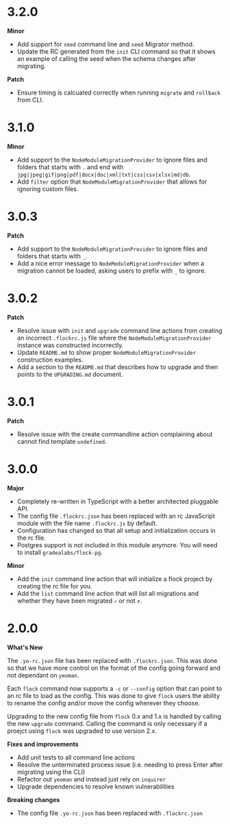 # 3.2.0

**Minor**

- Add support for `seed` command line and `seed` Migrator method.
- Update the RC generated from the `init` CLI command so that it shows an example
  of calling the seed when the schema changes after migrating.

**Patch**

- Ensure timing is calcuated correctly when running `migrate` and `rollback` from CLI.

# 3.1.0

**Minor**

- Add support to the `NodeModuleMigrationProvider` to ignore files and folders
  that starts with `.` and end with `jpg|jpeg|gif|png|pdf|docx|doc|xml|txt|css|csv|xlsx|md|db`.
- Add `filter` option that `NodeModuleMigrationProvider` that allows for ignoring
  custom files.

# 3.0.3

**Patch**

- Add support to the `NodeModuleMigrationProvider` to ignore files and folders
  that starts with `_`.
- Add a nice error message to `NodeModuleMigrationProvider` when a migration
  cannot be loaded, asking users to prefix with `_` to ignore.

# 3.0.2

**Patch**

- Resolve issue with `init` and `upgrade` command line actions from creating
  an incorrect `.flockrc.js` file where the `NodeModuleMigrationProvider`
  instance was constructed incorrectly.
- Update `README.md` to show proper `NodeModuleMigrationProvider` construction
  examples.
- Add a section to the `README.md` that describes how to upgrade and then points
  to the `UPGRADING.md` document.

# 3.0.1

**Patch**

- Resolve issue with the create commandline action complaining about cannot
  find template `undefined`.

# 3.0.0

**Major**

- Completely re-written in TypeScript with a better architected pluggable API.
- The config file `.flockrc.json` has been replaced with an rc JavaScript module
  with the file name `.flockrc.js` by default.
- Configuration has changed so that all setup and initialization occurs in the
  rc file.
- Postgres support is not included in this module anymore. You will need to
  install `gradealabs/flock-pg`.

**Minor**

- Add the `init` command line action that will initialize a flock project by
  creating the rc file for you.
- Add the `list` command line action that will list all migrations and whether
  they have been migrated `✓` or not `✗`.

# 2.0.0

**What's New**

The `.yo-rc.json` file has been replaced with `.flockrc.json`. This was done
so that we have more control on the format of the config going forward and not
dependant on `yeoman`.

Each `flock` command now supports a `-c` or `--config` option that can point to
an rc file to load as the config. This was done to give `flock` users the
ability to rename the config and/or move the config wherever they choose.

Upgrading to the new config file from `flock` 0.x and 1.x is handled by calling
the new `upgrade` command. Calling the command is only necessary if a proejct
using `flock` was upgraded to use version 2.x.

**Fixes and improvements**

- Add unit tests to all command line actions
- Resolve the unterminated process issue
  (i.e. needing to press Enter after migrating using the CLI)
- Refactor out `yeoman` and instead just rely on `inquirer`
- Upgrade dependencies to resolve known vulnerabilities

**Breaking changes**

- The config file `.yo-rc.json` has been replaced with `.flockrc.json`
